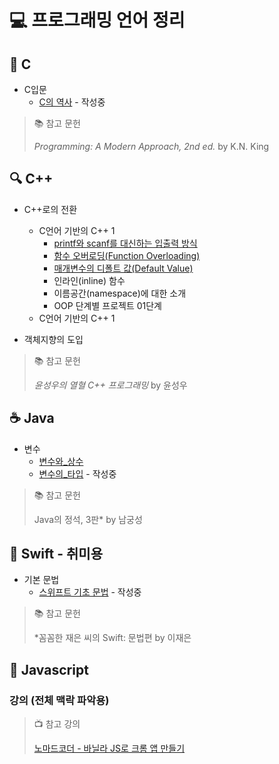 # 💻 프로그래밍 언어 정리

## 🧠 C
* C입문
  * [C의 역사](C/01_C입문/01-01_C의_역사.md) - 작성중

> 📚 참고 문헌
> 
> *Programming: A Modern Approach, 2nd ed.* by K.N. King

## 🔍 C++
* C++로의 전환
  * C언어 기반의 C++ 1
    * [printf와 scanf를 대신하는 입출력 방식](CPP/1_C++로의_전환/1-1_C언어_기반의_C++_1/1-1-1_printf와_scanf를_대신하는_입출력_방식.md)
    * [함수 오버로딩(Function Overloading)](CPP/1_C++로의_전환/1-1_C언어_기반의_C++_1/1-1-2_함수_오버로딩.md)
    * [매개변수의 디폴트 값(Default Value)](CPP/1_C++로의_전환/1-1_C언어_기반의_C++_1/1-1-3_매개변수의_디폴트값.md)
    * 인라인(inline) 함수
    * 이름공간(namespace)에 대한 소개
    * OOP 단계별 프로젝트 01단계
  * C언어 기반의 C++ 1

* 객체지향의 도입

> 📚 참고 문헌
> 
> *윤성우의 열혈 C++ 프로그래밍* by 윤성우

## ☕ Java 
* 변수
  * [변수와_상수](Java/02_변수/02-01_변수와_상수.md)
  * [변수의_타입](Java/02_변수/02-02_변수의_타입.md) - 작성중
> 📚 참고 문헌
> 
> Java의 정석,  3판* by 남궁성

## 🍎 Swift - 취미용
* 기본 문법
  * [스위프트 기초 문법](Swift/기본문법/스위프트_기초_문법.md) - 작성중
 
> 📚 참고 문헌
> 
> *꼼꼼한 재은 씨의 Swift: 문법편 by 이재은

## 🚀 Javascript
### 강의 (전체 맥락 파악용)
> 📺 참고 강의
> 
> [노마드코더 - 바닐라 JS로 크롬 앱 만들기](https://github.com/k-dev178/momentum)

